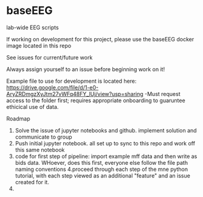 # baseEEG
lab-wide EEG scripts

If working on development for this project, please use the baseEEG docker image located in this repo

See issues for current/future work

Always assign yourself to an issue before beginning work on it!

Example file to use for development is located here: https://drive.google.com/file/d/1-e0-AryZRDmgzXyJtm27vWFq48FY_lUj/view?usp=sharing
-Must request access to the folder first; requires appropriate onboarding to guaruntee ethicical use of data.


Roadmap

1. Solve the issue of jupyter notebooks and github. implement solution and communicate to group
2. Push initial jupyter notebook. all set up to sync to this repo and work off this same notebook
3. code for first step of pipeline: import example mff data and then write as bids data. WHoever, does this first, everyone else follow the file path naming conventions
4.proceed through each step of the mne python tutorial, with each step viewed as an additional "feature" and an issue created for it.
5.

